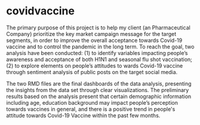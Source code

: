 # covidvaccine
The primary purpose of this project is to help my client (an Pharmaceutical Company) prioritize the key market campaign message for the target segments, in order to improve the overall acceptance towards Covid-19 vaccine and to control the pandemic in the long term. To reach the goal, two analysis have been conducted: (1) to identify variables impacting people’s awareness and acceptance of both H1N1 and seasonal flu shot vaccination; (2)  to explore elements on people’s attitudes to wards Covid-19 vaccine through sentiment analysis of public posts on the target social media. 

The two RMD files are the final dashboards of the data analysis, presenting the insights from the data set through clear visualizations. The preliminary results based on the analysis present that certain demographic information including age, education background may impact people’s perception towards vaccines in general, and there is a positive trend in people's attitude towards Covid-19 Vaccine within the past few months. 

